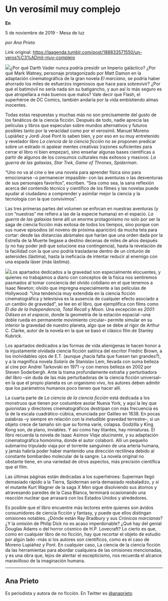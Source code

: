 # Un verosímil muy complejo

**En**

5 de noviembre de 2019 - Mesa de luz

_por Ana Prieto_

Link original: https://laagenda.tumblr.com/post/188833571550/un-veros%C3%ADmil-muy-complejo

![](https://64.media.tumblr.com/cd20c29af4511dad997f2ee9a08900f7/57d0a86345482b1e-e8/s400x600/fde4e46315370357df83e678f9f2873db55d8459.jpg)¿Por qué Darth Vader nunca podría presidir un Imperio galáctico? ¿Por qué Mark Watney, personaje protagonizado por Matt Damon en la adaptación cinematográfica de la gran novela *El marciano*, se podría haber ahorrado los miles de esfuerzos ingeniosos que hace para sobrevivir? ¿Por qué el batimóvil no sería nada sin su batigancho, y aun así lo más seguro es que atropellara a más buenos que malos? Vale decir que Flash, el superhéroe de DC Comics, también andaría por la vida embistiendo almas inocentes.


Todas estas respuestas y muchas más no son precisamente del gusto de los fanáticos de la ciencia ficción. Después de todo, nadie aprecia las películas y libros que especulan sobre mundos alternativos y futuros posibles tanto por la veracidad como por el verosímil. Manuel Moreno Lupiáñez y Jordi José Pont lo saben bien, y por eso en su muy entretenido y revelador libro *La ciencia de la ciencia ficción* no se proponen predicar sobre un estrado ni apalear mentes creativas (razones suficientes para cerrar el libro ni bien empezar), sino enseñar algunas bases científicas a partir de algunos de los consumos culturales más exitosos y masivos: *La guerra de las galaxias*, *Star Trek*, *Game of Thrones*, *Spiderman*.


“Uno no va al cine o lee una novela para aprender física sino para emocionarse –o permanecer impasible– con las aventuras o las desventuras de sus personajes favoritos”, escriben. “Sea como sea, la sana reflexión acerca del contenido técnico y científico de los filmes y las novelas puede ayudar al ciudadano a comprender y asimilar mejor la ciencia y la tecnología con la que convivimos”.


Las tres primeras partes del volumen se enfocan en nuestras aventuras (y con “nuestras” me refiero a las de la especie humana) en el espacio. *La guerra de las galaxias* tiene allí un enorme protagonismo no solo por ser la saga de ciencia ficción más exitosa de todos los tiempos, sino porque con sus nueve episodios (el noveno de próxima aparición) da mucha tela para cortar: desde las distancias abismales que harían que una orden dada por la Estrella de la Muerte llegase a destino decenas de miles de años después (y no hay poder jedi que solucione esa contingencia), hasta la revelación de la facilidad con la que uno podría trasladarse dentro de un cinturón de asteroides (lástima), hasta la ineficacia de intentar reducir al enemigo con una espada láser (más lástima).


![](https://64.media.tumblr.com/cd20c29af4511dad997f2ee9a08900f7/57d0a86345482b1e-e8/s250x400/a7cd1507b825ea4f8399d2cb27d2a4e58942bbf6.jpg)Los apartados dedicados a la gravedad son especialmente elocuentes, y quienes no trabajamos a diario con conceptos de la física nos sentiremos pasmados al tomar conciencia del olvido cotidiano en el que tenemos a Isaac Newton; olvido que impregna especialmente a las películas de Hollywood: “Una tendencia muy extendida en la ciencia ficción cinematográfica y televisiva es la ausencia de cualquier efecto asociado a un cambio de gravedad”, se lee en el libro, que ejemplifica con films como *El día de la Independencia*, *Total Recall* y *Moon*. Una excepción es *2001: Odisea en el espacio*, donde la geometría de la estación espacial –una doble rueda en permanente movimiento circular– permite simular en su interior la gravedad de nuestro planeta, algo que se debe al rigor de Arthur C. Clarke, autor de la novela en la que se basó el clásico film de Stanley Kubrick.


Los apartados dedicados a las formas de vida alienígenas le hacen honor a la injustamente olvidada ciencia ficción satírica del escritor Fredric Brown, a los inolvidables ojos de E.T. (aunque ¿hacía falta que fuesen tan grandes?), y a la magnífica novela *Solaris* de Stanislav Lem, llevada con suma belleza al cine por Andrei Tarkovski en 1971 –y con menos belleza en 2002 por Steven Soderbergh. Ante la trama profundamente extraña y perturbadora del libro –sin duda de las más perturbadoras de la ciencia ficción universal– en la que el propio planeta es un organismo vivo, los autores deben admitir que los parámetros humanos poco tienen que hacer allí.


La cuarta parte de *La ciencia de la ciencia ficción* está dedicada a los monstruos que tienen por costumbre asolar Nueva York, y aquí la ley que guionistas y directores cinematográficos destripan con más frecuencia es la de la escala cuadrático-cúbica, enunciada por Galileo en 1638. En pocas palabras –y siempre en relación con la ineludible gravedad terrestre–, si un objeto crece de tamaño sin que su forma varíe, colapsa. Godzilla y King Kong son, de plano, inviables. Y así como hay titantes, hay miniaturas. El libro recuerda la novela de Isaac Asimov *Viaje alucinante*, y su adaptación cinematográfica homónima, donde el autor colaboró. Allí un pequeño submarino tripulado viaja por el torrente sanguíneo de una arteria humana, y jamás habría poder haber mantenido una dirección rectilínea debido al constante bombardeo molecular de la sangre. La novela original no obstante tiene, en una variedad de otros aspectos, más precisión científica que el film.


Las últimas páginas están dedicadas a los superhéroes: Superman llegó demasiado rápido a la Tierra, Spiderman sería demasiado resbaladizo, y si el mutante Kurt Wagner de la saga *X Men* sigue disolviendo sus átomos y atravesando paredes de la Casa Blanca, terminará ocasionando una reacción nuclear que arrasará con los Estados Unidos y alrededores.


Es posible que el libro encuentre más lectores entre quienes son ávidos consumidores de ciencia ficción y fantasy, y puede que ellos distingan omisiones notables. ¿Dónde están Ray Bradbury y sus *Crónicas marcianas*? ¿Y la omisión de Philip Dick no es acaso imperdonable? ¿Qué hay del genial Douglas Adams o del horror cósmico de H.P. Lovecraft? Lo cierto es que, como en cualquier libro de no ficción, hay que recortar el objeto de estudio por algún lado –más si los autores son científicos, como es el caso de Moreno Lupiáñez y Pont. En cualquier caso, La ciencia de la ciencia ficción da las herramientas para abordar cualquiera de las omisiones mencionadas, y es una obra que, lejos de alentar el escepticismo, nos recuerda el alcance maravilloso de la imaginación humana.


  


  


  




---

Ana Prieto
----------

Es periodista y autora de no ficción. En Twitter es [@anaprieto](https://twitter.com/anaprieto) 

